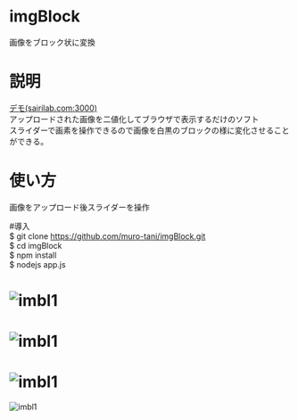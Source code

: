 # imgBlock
画像をブロック状に変換

# 説明  
[デモ(sairilab.com:3000)](http://sairilab.com:3000)  
アップロードされた画像を二値化してブラウザで表示するだけのソフト  
スライダーで画素を操作できるので画像を白黒のブロックの様に変化させることができる。  

# 使い方  
画像をアップロード後スライダーを操作  

#導入  
    $ git clone https://github.com/muro-tani/imgBlock.git  
    $ cd imgBlock  
    $ npm install  
    $ nodejs app.js  

![imbl1](https://github.com/muro-tani/imgBlock/blob/master/imbl1.png)  
=
![imbl1](https://github.com/muro-tani/imgBlock/blob/master/imbl2.png)  
=
![imbl1](https://github.com/muro-tani/imgBlock/blob/master/imbl3.png)  
=
![imbl1](https://github.com/muro-tani/imgBlock/blob/master/imbl4.png)  
